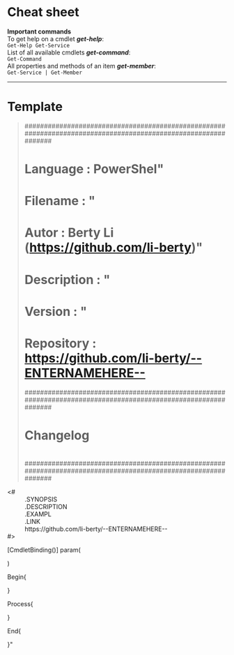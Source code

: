 # Cheat sheet
**Important commands**  
To get help on a cmdlet *__get-help__*:  
`Get-Help Get-Service`  
List of all available cmdlets *__get-command__*:  
`Get-Command`  
All properties and methods of an item *__get-member__*:  
`Get-Service | Get-Member`  
***

# Template

> ###############################################################################################################
> # Language    : PowerShel"
> # Filename    : "
> # Autor       : Berty Li (https://github.com/li-berty)"
> # Description : "
> # Version     : "
> # Repository  : https://github.com/li-berty/--ENTERNAMEHERE--
> ###############################################################################################################
> #
> # Changelog
> #
> ###############################################################################################################

<dl>
 <dt><#</dt>
 <dd>.SYNOPSIS</dd>
 <dd>.DESCRIPTION</dd>
   <dd>.EXAMPL</dd>
  <dd>.LINK</dd>
  <dd>https://github.com/li-berty/--ENTERNAMEHERE--</dd>
 <dt>#></dt>

[CmdletBinding()]
param(

)

Begin{

}

Process{

}

End{

}"
